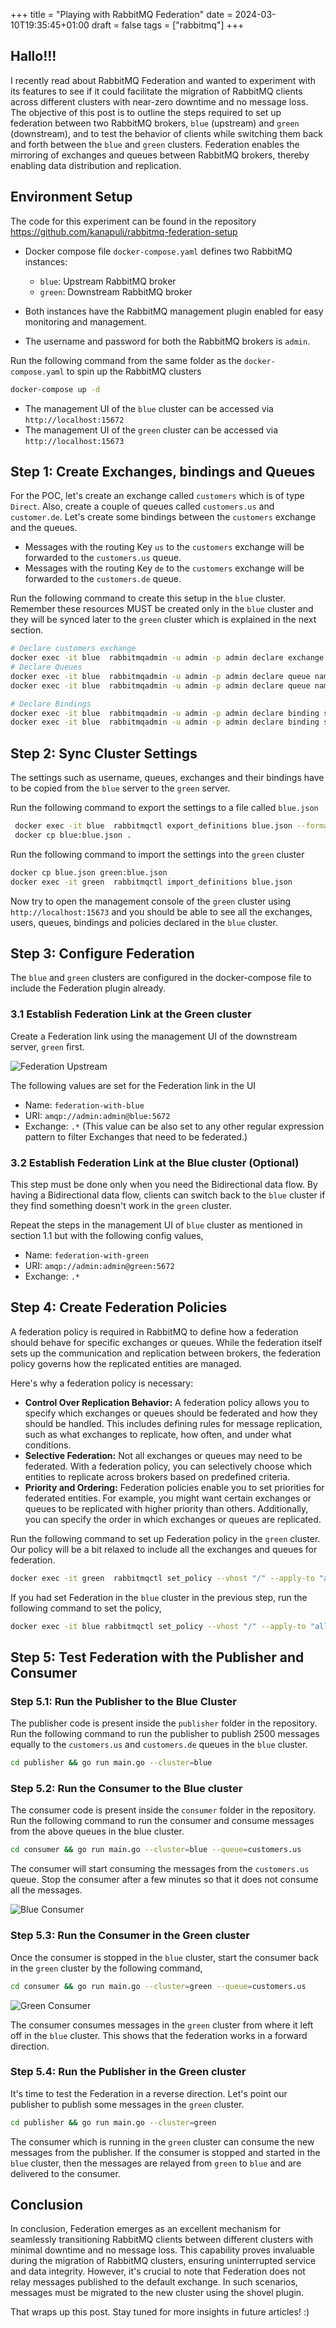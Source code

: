 +++
title = "Playing with RabbitMQ Federation"
date = 2024-03-10T19:35:45+01:00
draft = false
tags = ["rabbitmq"]
+++

## Hallo!!!

I recently read about RabbitMQ Federation and wanted to experiment with its features to see if it could facilitate the migration of RabbitMQ clients across different clusters with near-zero downtime and no message loss. The objective of this post is to outline the steps required to set up federation between two RabbitMQ brokers, `blue` (upstream) and `green` (downstream), and to test the behavior of clients while switching them back and forth between the `blue` and `green` clusters. Federation enables the mirroring of exchanges and queues between RabbitMQ brokers, thereby enabling data distribution and replication.

## Environment Setup

The code for this experiment can be found in the repository https://github.com/kanapuli/rabbitmq-federation-setup

- Docker compose file `docker-compose.yaml` defines two RabbitMQ instances:
    - `blue`: Upstream RabbitMQ broker
    - `green`: Downstream RabbitMQ broker

- Both instances have the RabbitMQ management plugin enabled for easy monitoring and management.
- The username and password for both the RabbitMQ brokers is `admin`.

Run the following command from the same folder as the `docker-compose.yaml` to spin up the RabbitMQ clusters
```bash
docker-compose up -d
```

- The management UI of the `blue` cluster can be accessed via `http://localhost:15672`
- The management UI of the `green` cluster can be accessed via `http://localhost:15673`

## Step 1: Create Exchanges, bindings and Queues

For the POC, let's create an exchange called `customers` which is of type `Direct`. Also, create a couple of queues called `customers.us` and `customer.de`.
Let's create some bindings between the `customers` exchange and the queues.

- Messages with the routing Key `us` to the `customers` exchange will be forwarded to the `customers.us` queue.
- Messages with the routing Key `de` to the `customers` exchange will be forwarded to the `customers.de` queue.

Run the following command to create this setup in the `blue` cluster. Remember these resources MUST be created only in the `blue` cluster and they will be synced later to the `green` cluster which is explained in the next section.

```bash
# Declare customers exchange
docker exec -it blue  rabbitmqadmin -u admin -p admin declare exchange name=customers type=direct
# Declare Queues
docker exec -it blue  rabbitmqadmin -u admin -p admin declare queue name=customers.us durable=true
docker exec -it blue  rabbitmqadmin -u admin -p admin declare queue name=customers.de durable=true

# Declare Bindings
docker exec -it blue  rabbitmqadmin -u admin -p admin declare binding source=customers destination=customers.us routing_key=us
docker exec -it blue  rabbitmqadmin -u admin -p admin declare binding source=customers destination=customers.de routing_key=de
```

## Step 2: Sync Cluster Settings

The settings such as username, queues, exchanges and their bindings have to be copied from the `blue` server to the `green` server.

Run the following command to export the settings to a file called `blue.json`

```bash
 docker exec -it blue  rabbitmqctl export_definitions blue.json --format json
 docker cp blue:blue.json .
```

Run the following command to import the settings into the `green` cluster

```bash
docker cp blue.json green:blue.json
docker exec -it green  rabbitmqctl import_definitions blue.json
```

Now try to open the management console of the `green` cluster using `http://localhost:15673` and you should be able to see all the exchanges, users, queues, bindings and policies declared in the `blue` cluster.

## Step 3: Configure Federation

The `blue` and `green` clusters are configured in the docker-compose file to include the Federation plugin already. 

### 3.1 Establish Federation Link at the Green cluster

Create a Federation link using the management UI of the downstream server, `green` first.

![Federation Upstream](/federation-upstream.png)

The following values are set for the Federation link in the UI

- Name: `federation-with-blue`
- URI: `amqp://admin:admin@blue:5672`
- Exchange: `.*` (This value can be also set to any other regular expression pattern to filter Exchanges that need to be federated.)

### 3.2 Establish Federation Link at the Blue cluster (Optional)

This step must be done only when you need the Bidirectional data flow. By having a Bidirectional data flow, clients can switch back to the `blue` cluster if they find something doesn't work in the `green` cluster.

Repeat the steps in the management UI of `blue` cluster as mentioned in section 1.1 but with the following config values, 

- Name: `federation-with-green`
- URI: `amqp://admin:admin@green:5672`
- Exchange: `.*`

## Step 4: Create Federation Policies

A federation policy is required in RabbitMQ to define how a federation should behave for specific exchanges or queues. While the federation itself sets up the communication and replication between brokers, the federation policy governs how the replicated entities are managed.

Here's why a federation policy is necessary:

- **Control Over Replication Behavior:** A federation policy allows you to specify which exchanges or queues should be federated and how they should be handled. This includes defining rules for message replication, such as what exchanges to replicate, how often, and under what conditions.
- **Selective Federation:** Not all exchanges or queues may need to be federated. With a federation policy, you can selectively choose which entities to replicate across brokers based on predefined criteria.
- **Priority and Ordering:** Federation policies enable you to set priorities for federated entities. For example, you might want certain exchanges or queues to be replicated with higher priority than others. Additionally, you can specify the order in which exchanges or queues are replicated. 

Run the following command to set up Federation policy in the `green` cluster. Our policy will be a bit relaxed to include all the exchanges and queues for federation.

```bash
docker exec -it green  rabbitmqctl set_policy --vhost "/" --apply-to "all" federation ".*" '{"federation-upstream-set": "all"}'
```

If you had set Federation in the `blue` cluster in the previous step, run the following command to set the policy, 

```bash
docker exec -it blue rabbitmqctl set_policy --vhost "/" --apply-to "all" federation ".*" '{"federation-upstream-set": "all"}'
```

## Step 5: Test Federation with the Publisher and Consumer

### Step 5.1: Run the Publisher to the Blue Cluster

The publisher code is present inside the `publisher` folder in the repository. Run the following command to run the publisher to publish 2500 messages equally to the `customers.us` and `customers.de` queues in the `blue` cluster.

```bash
cd publisher && go run main.go --cluster=blue
```

### Step 5.2: Run the Consumer to the Blue cluster

The consumer code is present inside the `consumer` folder in the repository. Run the following command to run the consumer and consume messages from the above queues in the blue cluster.

```bash
cd consumer && go run main.go --cluster=blue --queue=customers.us
```

The consumer will start consuming the messages from the `customers.us` queue. Stop the consumer after a few minutes so that it does not consume all the messages.

![Blue Consumer](/consumer-blue.png)

### Step 5.3: Run the Consumer in the Green cluster

Once the consumer is stopped in the `blue` cluster, start the consumer back in the `green` cluster by the following command,

```bash
cd consumer && go run main.go --cluster=green --queue=customers.us
```

![Green Consumer](/consumer-green.png)

The consumer consumes messages in the `green` cluster from where it left off in the `blue` cluster. This shows that the federation works in a forward direction.

### Step 5.4: Run the Publisher in the Green cluster

It's time to test the Federation in a reverse direction. Let's point our publisher to publish some messages in the `green` cluster.

```bash
cd publisher && go run main.go --cluster=green
```

The consumer which is running in the `green` cluster can consume the new messages from the publisher. If the consumer is stopped and started in the `blue` cluster, then the messages are relayed from `green` to `blue` and are delivered to the consumer.

## Conclusion

In conclusion, Federation emerges as an excellent mechanism for seamlessly transitioning RabbitMQ clients between different clusters with minimal downtime and no message loss. This capability proves invaluable during the migration of RabbitMQ clusters, ensuring uninterrupted service and data integrity. However, it's crucial to note that Federation does not relay messages published to the default exchange. In such scenarios, messages must be migrated to the new cluster using the shovel plugin.

That wraps up this post. Stay tuned for more insights in future articles! :)
